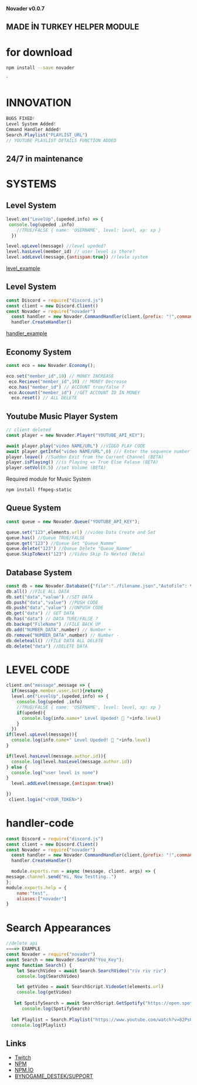 **Novader v0.0.7**

## MADE İN TURKEY HELPER MODULE

# for download

```sh
npm install --save novader
```
`
# INNOVATION
```js
BUGS FIXED!
Level System Added!
Cmmand Handler Added!
Search.Playlist("PLAYLİST_URL")
// YOUTUBE PLAYLİST DETAİLS FUNCTİON ADDED
```

## 24/7 in maintenance

# SYSTEMS

## Level System
```js
level.on("LevelUp",(upeded,info) => {
 console.log(upeded ,info)
    //TRUE/FALSE { name: 'USERNAME', level: level, xp: xp }
  })

level.upLevel(message) //level upeded?
level.hasLevel(member_id) // user level is there?
level.addLevel(message,{antispam:true}) //levle system
```
[level_example](#level-code)

## Level System
```js
const Discord = require("discord.js")
const client = new Discord.Client()
const Novader = require("novader")
  const handler = new Novader.CommandHandler(client,{prefix: "!",commandFile:"./cmmands",readyCommand:"> Ready Command [command]"})
  handler.CreateHandler()
```
[handler_example](#handler-code)


## Economy System
```js
const eco = new Novader.Economy();

eco.set("member_id",10) // MONEY INCREASE
 eco.Recieve("member_id",10) // MONEY Decrease 
 eco.has("member_id") // ACCOUNT true/false ?
 eco.Account("member_id") //GET ACCOUNT İD İN MONEY
  eco.reset() // ALL DELETE
```

## Youtube Music Player System
```js
// client deleted
const player = new Novader.Player("YOUTUBE_APİ_KEY");

await player.play("video NAME/URL") //VİDEO PLAY CODE
await player.getInfo("video NAME/URL",0) /// Enter the sequence number of the video to be selected 0/5
player.leave() //Sudden Exit from the Current Channel (BETA)
player.isPlaying() //is Playing => True Else Falase (BETA)
player.setVol(0.5) //set Volume (BETA)
```

Required module for Music System
```sh
npm install ffmpeg-static
```

## Queue System
```js
const queue = new Novader.Queue("YOUTUBE_APİ_KEY");

queue.set("123",elements.url) //video Data Create and Set
queue.has() //Queue TRUE/FALSE
queue.get("123") //Queue Get "Queue_Namme"
queue.delete("123") //Queue Delete "Queue_Namme"
queue.SkipToNext("123") //Video Skip To Nexted (Beta)
```

## Database System
```js
const db = new Novader.Database({"file":"./filename.json","AutoFile": true,"Jsonspaces":1});
db.all() //FİLE ALL DATA
db.set("data","value") //SET DATA
db.push("data","value") //PUSH CODE
db.push("data","value") //UNPUSH CODE
db.get("data") // GET DATA
db.has("data") // DATA TURE/FALSE ?
db.backup("FileName") //FİLE BACK UP
db.add("NUMBER_DATA",number) // Number +
db.remove("NUMBER_DATA",number) // Number -
db.deleteall() //FİLE DATA ALL DELETE
db.delete("data") //DELETE DATA
```

# LEVEL CODE
```js
client.on("message",message => {
  if(message.member.user.bot){return}
  level.on("LevelUp",(upeded,info) => {
    console.log(upeded ,info)
    //TRUE/FALSE { name: 'USERNAME', level: level, xp: xp }
    if(upeded){
      console.log(info.name+" Level Upeded! 🥳 "+info.level)
    }
  })
if(level.upLevel(message)){
  console.log(info.name+" Level Upeded! 🥳 "+info.level)
}

if(level.hasLevel(message.author.id)){
  console.log(level.hasLevel(message.author.id))
} else {
  console.log("user level is none")
}
  level.addLevel(message,{antispam:true})

})
 client.login("<YOUR_TOKEN>")
```

# handler-code
```js
const Discord = require("discord.js")
const client = new Discord.Client()
const Novader = require("novader")
  const handler = new Novader.CommandHandler(client,{prefix: "!",commandFile:"./cmmands",readyCommand:"> Ready Command [command]"})
  handler.CreateHandler()

  module.exports.run = async (message, client, args) => {
message.channel.send("Hi, Now Testting..")
};
module.exports.help = {
    name:"test",
    aliases:["novader"]
}
```



# Search Appearances
```js
//delete api
====> EXAMPLE
const Novader = require("novader")
const Search = new Novader.Search("You_Key");
async function Search() {
    let SearchVideo = await Search.SearchVideo("riv riv riv")
    console.log(SearchVideo)

    let getVideo = await SearchScript.VideoGet(elements.url)
    console.log(getVideo)
  
   let SpotifySearch = await SearchScript.GetSpotify("https://open.spotify.com/track/5nTtCOCds6I0PHMNtqelas")
      console.log(SpotifySearch)
      
  let Playlist = Search.Playlist("https://www.youtube.com/watch?v=82PsUyCKuUc&list=PLblKrj0aH7t6Me4jzOxNSIxC2Ki1qZmyG")
  console.log(Playlist)
```


## Links

- [Twitch](https://www.twitch.tv/erehizm)
- [NPM](https://www.npmjs.com/package/novader)
- [NPM.İO](https://npm.io/package/novader)
- [BYNOGAME_DESTEK/SUPPORT](https://www.bynogame.com/tr/destekle/erehizm)
